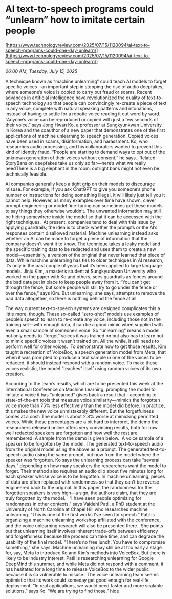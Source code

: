 # AI text-to-speech programs could “unlearn” how to imitate certain people

[https://www.technologyreview.com/2025/07/15/1120094/ai-text-to-speech-programs-could-one-day-unlearn/](https://www.technologyreview.com/2025/07/15/1120094/ai-text-to-speech-programs-could-one-day-unlearn/)

*06:00 AM, Tuesday, July 15, 2025*

A technique known as “machine unlearning” could teach AI models to forget specific voices—an important step in stopping the rise of audio deepfakes, where someone’s voice is copied to carry out fraud or scams. Recent advances in artificial intelligence have revolutionized the quality of text-to-speech technology so that people can convincingly re-create a piece of text in any voice, complete with natural speaking patterns and intonations, instead of having to settle for a robotic voice reading it out word by word. “Anyone’s voice can be reproduced or copied with just a few seconds of their voice,” says Jong Hwan Ko, a professor at Sungkyunkwan University in Korea and the coauthor of a new paper that demonstrates one of the first applications of machine unlearning to speech generation.   Copied voices have been used in scams, disinformation, and harassment. Ko, who researches audio processing, and his collaborators wanted to prevent this kind of identity fraud. “People are starting to demand ways to opt out of the unknown generation of their voices without consent,” he says.   Related StoryBans on deepfakes take us only so far—here’s what we really needThere is a big elephant in the room: outright bans might not even be technically feasible.

AI companies generally keep a tight grip on their models to discourage misuse. For example, if you ask ChatGPT to give you someone’s phone number or instructions for doing something illegal, it will likely just tell you it cannot help. However, as many examples over time have shown, clever prompt engineering or model fine-tuning can sometimes get these models to say things they otherwise wouldn’t. The unwanted information may still be hiding somewhere inside the model so that it can be accessed with the right techniques.   At present, companies tend to deal with this issue by applying guardrails; the idea is to check whether the prompts or the AI’s responses contain disallowed material. Machine unlearning instead asks whether an AI can be made to forget a piece of information that the company doesn’t want it to know. The technique takes a leaky model and the specific training data to be redacted and uses them to create a new model—essentially, a version of the original that never learned that piece of data. While machine unlearning has ties to older techniques in AI research, it’s only in the past couple of years that it’s been applied to large language models. Jinju Kim, a master’s student at Sungkyunkwan University who worked on the paper with Ko and others, sees guardrails as fences around the bad data put in place to keep people away from it. “You can’t get through the fence, but some people will still try to go under the fence or over the fence,” says Kim. But unlearning, she says, attempts to remove the bad data altogether, so there is nothing behind the fence at all.

The way current text-to-speech systems are designed complicates this a little more, though. These so-called “zero-shot” models use examples of people’s speech to learn to re-create any voice, including those not in the training set—with enough data, it can be a good mimic when supplied with even a small sample of someone’s voice. So “unlearning” means a model not only needs to “forget” voices it was trained on but also has to learn not to mimic specific voices it wasn’t trained on. All the while, it still needs to perform well for other voices.  To demonstrate how to get those results, Kim taught a recreation of VoiceBox, a speech generation model from Meta, that when it was prompted to produce a text sample in one of the voices to be redacted, it should instead respond with a random voice. To make these voices realistic, the model “teaches” itself using random voices of its own creation.

According to the team’s results, which are to be presented this week at the International Conference on Machine Learning, prompting the model to imitate a voice it has “unlearned” gives back a result that—according to state-of-the-art tools that measure voice similarity—mimics the forgotten voice more than 75% less effectively than the model did before. In practice, this makes the new voice unmistakably different. But the forgetfulness comes at a cost: The model is about 2.8% worse at mimicking permitted voices. While these percentages are a bit hard to interpret, the demo the researchers released online offers very convincing results, both for how well redacted speakers are forgotten and how well the rest are remembered. A sample from the demo is given below.  A voice sample of a speaker to be forgotten by the model. The generated text-to-speech audio from the original model using the above as a prompt. The generated text-to-speech audio using the same prompt, but now from the model where the speaker was forgotten. Ko says the unlearning process can take “several days,” depending on how many speakers the researchers want the model to forget. Their method also requires an audio clip about five minutes long for each speaker whose voice is to be forgotten. In machine unlearning, pieces of data are often replaced with randomness so that they can’t be reverse-engineered back to the original. In this paper, the randomness for the forgotten speakers is very high—a sign, the authors claim, that they are truly forgotten by the model.   “I have seen people optimizing for randomness in other contexts,” says Vaidehi Patil, a PhD student at the University of North Carolina at Chapel Hill who researches machine unlearning. “This is one of the first works I’ve seen for speech.” Patil is organizing a machine unlearning workshop affiliated with the conference, and the voice unlearning research will also be presented there.  She points out that unlearning itself involves inherent trade-offs between efficiency and forgetfulness because the process can take time, and can degrade the usability of the final model. “There’s no free lunch. You have to compromise something,” she says. Machine unlearning may still be at too early a stage for, say, Meta to introduce Ko and Kim’s methods into VoiceBox. But there is likely to be industry interest. Patil is researching unlearning for Google DeepMind this summer, and while Meta did not respond with a comment, it has hesitated for a long time to release VoiceBox to the wider public because it is so vulnerable to misuse.  The voice unlearning team seems optimistic that its work could someday get good enough for real-life deployment. “In real applications, we would need faster and more scalable solutions,” says Ko. “We are trying to find those.” hide

